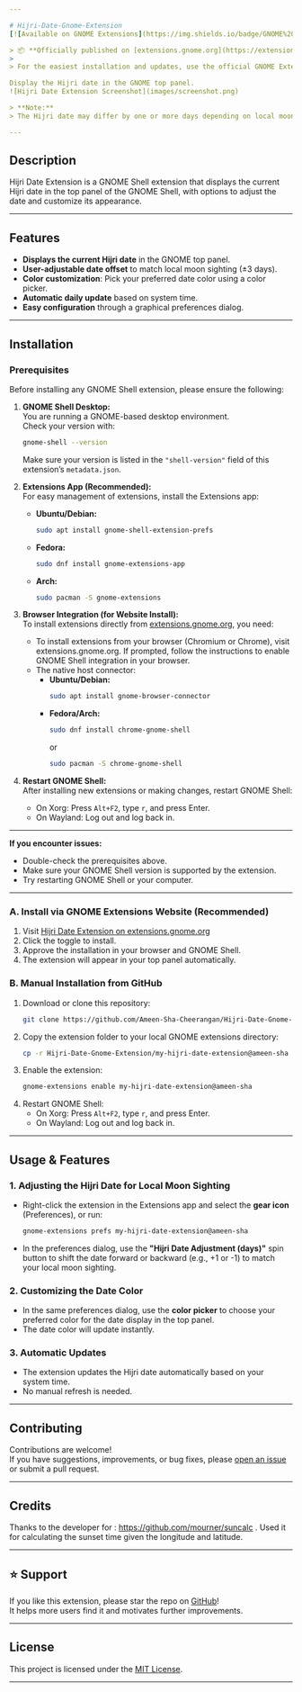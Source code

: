```yaml
---

# Hijri-Date-Gnome-Extension
[![Available on GNOME Extensions](https://img.shields.io/badge/GNOME%20Extensions-Available-brightgreen?logo=gnome)](https://extensions.gnome.org/extension/5995/hijri-date-extension/)

> 📦 **Officially published on [extensions.gnome.org](https://extensions.gnome.org/extension/5995/hijri-date-extension/)!**
>
> For the easiest installation and updates, use the official GNOME Extensions website.

Display the Hijri date in the GNOME top panel.
![Hijri Date Extension Screenshot](images/screenshot.png)

> **Note:**  
> The Hijri date may differ by one or more days depending on local moon sightings. This extension uses a standard algorithm and provides an option to adjust the date for your region. **Do not use for important things.**

---
```


## Description

Hijri Date Extension is a GNOME Shell extension that displays the current Hijri date in the top panel of the GNOME Shell, with options to adjust the date and customize its appearance.

---

## Features

- **Displays the current Hijri date** in the GNOME top panel.
- **User-adjustable date offset** to match local moon sighting (±3 days).
- **Color customization**: Pick your preferred date color using a color picker.
- **Automatic daily update** based on system time.
- **Easy configuration** through a graphical preferences dialog.

---

## Installation

### Prerequisites

Before installing any GNOME Shell extension, please ensure the following:

1. **GNOME Shell Desktop:**  
   You are running a GNOME-based desktop environment.  
   Check your version with:
   ```sh
   gnome-shell --version
   ```
   Make sure your version is listed in the `"shell-version"` field of this extension’s `metadata.json`.

2. **Extensions App (Recommended):**  
   For easy management of extensions, install the Extensions app:
   - **Ubuntu/Debian:**  
     ```sh
     sudo apt install gnome-shell-extension-prefs
     ```
   - **Fedora:**  
     ```sh
     sudo dnf install gnome-extensions-app
     ```
   - **Arch:**  
     ```sh
     sudo pacman -S gnome-extensions
     ```

3. **Browser Integration (for Website Install):**  
   To install extensions directly from [extensions.gnome.org](https://extensions.gnome.org/), you need:
   - To install extensions from your browser (Chromium or Chrome), visit extensions.gnome.org. If prompted, follow the instructions to enable GNOME Shell integration in your browser.
   - The native host connector:
     - **Ubuntu/Debian:**  
       ```sh
       sudo apt install gnome-browser-connector
       ```
     - **Fedora/Arch:**  
       ```sh
       sudo dnf install chrome-gnome-shell
       ```
       or  
       ```sh
       sudo pacman -S chrome-gnome-shell
       ```

4. **Restart GNOME Shell:**  
   After installing new extensions or making changes, restart GNOME Shell:
   - On Xorg: Press `Alt+F2`, type `r`, and press Enter.
   - On Wayland: Log out and log back in.

---

**If you encounter issues:**  
- Double-check the prerequisites above.
- Make sure your GNOME Shell version is supported by the extension.
- Try restarting GNOME Shell or your computer.

---

### **A. Install via GNOME Extensions Website (Recommended)**

1. Visit [Hijri Date Extension on extensions.gnome.org](https://extensions.gnome.org/extension/5995/hijri-date-extension/) 
2. Click the toggle to install.
3. Approve the installation in your browser and GNOME Shell.
4. The extension will appear in your top panel automatically.

### **B. Manual Installation from GitHub**

1. Download or clone this repository:
   ```sh
   git clone https://github.com/Ameen-Sha-Cheerangan/Hijri-Date-Gnome-Extension.git
   ```
2. Copy the extension folder to your local GNOME extensions directory:
   ```sh
   cp -r Hijri-Date-Gnome-Extension/my-hijri-date-extension@ameen-sha ~/.local/share/gnome-shell/extensions/
   ```
3. Enable the extension:
   ```sh
   gnome-extensions enable my-hijri-date-extension@ameen-sha
   ```
4. Restart GNOME Shell:
   - On Xorg: Press `Alt+F2`, type `r`, and press Enter.
   - On Wayland: Log out and log back in.

---

## Usage & Features

### **1. Adjusting the Hijri Date for Local Moon Sighting**

- Right-click the extension in the Extensions app and select the **gear icon** (Preferences), or run:
  ```sh
  gnome-extensions prefs my-hijri-date-extension@ameen-sha
  ```
- In the preferences dialog, use the **"Hijri Date Adjustment (days)"** spin button to shift the date forward or backward (e.g., +1 or -1) to match your local moon sighting.

### **2. Customizing the Date Color**

- In the same preferences dialog, use the **color picker** to choose your preferred color for the date display in the top panel.
- The date color will update instantly.

### **3. Automatic Updates**

- The extension updates the Hijri date automatically based on your system time.
- No manual refresh is needed.

---

## Contributing

Contributions are welcome!  
If you have suggestions, improvements, or bug fixes, please [open an issue](https://github.com/Ameen-Sha-Cheerangan/Hijri-Date-Gnome-Extension/issues) or submit a pull request.

---

## Credits

Thanks to the developer for : https://github.com/mourner/suncalc . Used it for calculating the sunset time given the longitude and latitude.

---

## ⭐ Support

If you like this extension, please star the repo on [GitHub](https://github.com/Ameen-Sha-Cheerangan/Hijri-Date-Gnome-Extension)!  
It helps more users find it and motivates further improvements.

---

## License

This project is licensed under the [MIT License](LICENSE).

---
